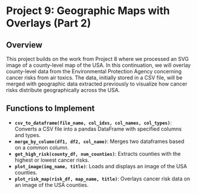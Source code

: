 

# Project 9: Geographic Maps with Overlays (Part 2)

## Overview

This project builds on the work from Project 8 where we processed an SVG image of a county-level map of the USA. In this continuation, we will overlay county-level data from the Environmental Protection Agency concerning cancer risks from air toxics. The data, initially stored in a CSV file, will be merged with geographic data extracted previously to visualize how cancer risks distribute geographically across the USA.


## Functions to Implement

- **`csv_to_dataframe(file_name, col_idxs, col_names, col_types)`**: Converts a CSV file into a pandas DataFrame with specified columns and types.
- **`merge_by_column(df1, df2, col_name)`**: Merges two dataframes based on a common column.
- **`get_high_risk(county_df, num_counties)`**: Extracts counties with the highest or lowest cancer risks.
- **`plot_image(img_name, title)`**: Loads and displays an image of the USA counties.
- **`plot_risk_map(risk_df, map_name, title)`**: Overlays cancer risk data on an image of the USA counties.
